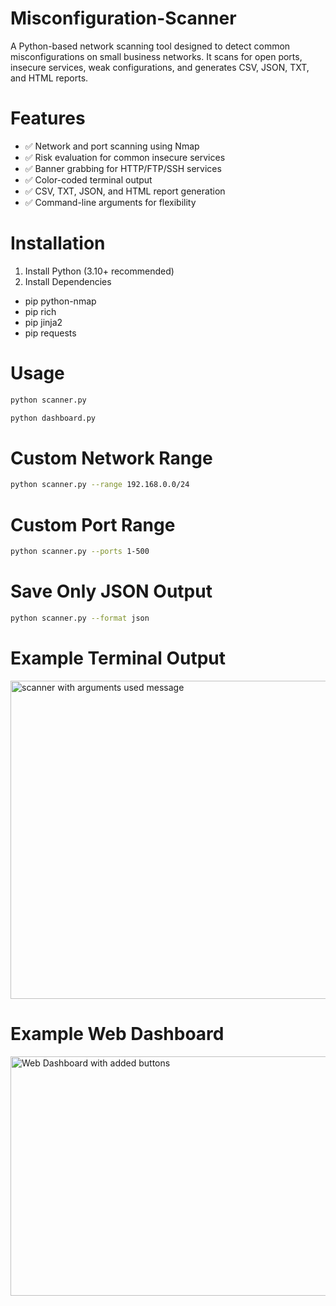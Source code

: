 # Misconfiguration-Scanner
A Python-based network scanning tool designed to detect common misconfigurations on small business networks.
It scans for open ports, insecure services, weak configurations, and generates CSV, JSON, TXT, and HTML reports.

# Features

- ✅ Network and port scanning using Nmap
- ✅ Risk evaluation for common insecure services
- ✅ Banner grabbing for HTTP/FTP/SSH services
- ✅ Color-coded terminal output
- ✅ CSV, TXT, JSON, and HTML report generation
- ✅ Command-line arguments for flexibility

# Installation
1. Install Python (3.10+ recommended)
2. Install Dependencies

- pip python-nmap
- pip rich
- pip jinja2
- pip requests

# Usage
```bash
python scanner.py
```
```bash
python dashboard.py
```

# Custom Network Range
```bash
python scanner.py --range 192.168.0.0/24
```

# Custom Port Range
```bash
python scanner.py --ports 1-500
```

# Save Only JSON Output
```bash
python scanner.py --format json
```

# Example Terminal Output

<img width="758" height="509" alt="scanner with arguments used message" src="https://github.com/user-attachments/assets/c8316954-be59-4823-b720-bdcb8c1d14e3" />


 # Example Web Dashboard
 <img width="1237" height="383" alt="Web Dashboard with added buttons " src="https://github.com/user-attachments/assets/d73ef6c8-11f3-45e2-acbf-a05815053180" />



